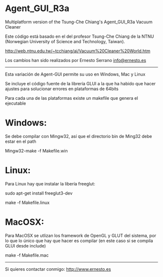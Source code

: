 Agent_GUI_R3a
=============

Multiplatform version of the Tsung-Che Chiang's Agent_GUI_R3a Vacuum Cleaner

Este código está basado en el del profesor Tsung-Che Chiang de la NTNU (Norwegian University of Science and Technology, Taiwan).

http://web.ntnu.edu.tw/~tcchiang/ai/Vacuum%20Cleaner%20World.htm

Los cambios han sido realizados por Ernesto Serrano <info@ernesto.es>

------------------------------------------------------------------------------

Esta variación de Agent-GUI permite su uso en Windows, Mac y Linux

Se incluye el código fuente de la librería GLUI a la que ha habido que hacer ajustes para solucionar errores en plataformas de 64bits


Para cada una de las plataformas existe un makefile que genera el ejecutable

Windows:
============
Se debe compilar con Mingw32, así que el directorio bin de Ming32 debe estar en el path

Mingw32-make -f Makefile.win

Linux:
==========
Para Linux hay que instalar la libería freeglut: 

sudo apt-get install freeglut3-dev

make -f Makefile.linux

MacOSX:
=============
Para MacOSX se utlizan los framework de OpenGL y GLUT del sistema, por lo que lo único que 
hay que hacer es compilar (en este caso si se compila GLUI desde include)

make -f Makefile.mac


---
Si quieres contactar conmigo: http://www.ernesto.es
